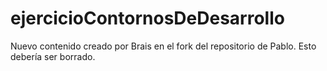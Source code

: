 # ejercicioContornosDeDesarrollo

Nuevo contenido creado por Brais en el fork del repositorio de Pablo. Esto debería ser borrado.
